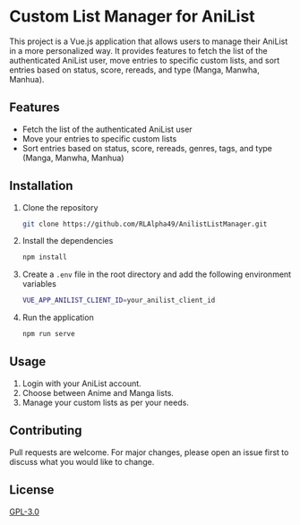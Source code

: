 # Custom List Manager for AniList

This project is a Vue.js application that allows users to manage their AniList in a more personalized way. It provides
features to fetch the list of the authenticated AniList user, move entries to specific custom lists, and sort entries
based on status, score, rereads, and type (Manga, Manwha, Manhua).

## Features

- Fetch the list of the authenticated AniList user
- Move your entries to specific custom lists
- Sort entries based on status, score, rereads, genres, tags, and type (Manga, Manwha, Manhua)

## Installation

1. Clone the repository
    ```bash
    git clone https://github.com/RLAlpha49/AnilistListManager.git
    ```

2. Install the dependencies
    ```bash
    npm install
    ```

3. Create a `.env` file in the root directory and add the following environment variables
    ```bash
    VUE_APP_ANILIST_CLIENT_ID=your_anilist_client_id
    ```

4. Run the application
    ```bash
    npm run serve
    ```

## Usage

1. Login with your AniList account.
2. Choose between Anime and Manga lists.
3. Manage your custom lists as per your needs.

## Contributing

Pull requests are welcome. For major changes, please open an issue first to discuss what you would like to change.

## License

[GPL-3.0](LICENSE)

